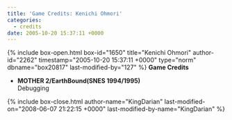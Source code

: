 ```yaml
---
title: 'Game Credits: Kenichi Ohmori'
categories:
  - credits
date: 2005-10-20 15:37:11 +0000
---
```

{% include box-open.html box-id="1650" title="Kenichi Ohmori" author-id="2262" timestamp="2005-10-20 15:37:11 +0000" type="norm" dbname="box20817" last-modified-by="127" %}
<b>Game Credits</b>
<UL>
<LI><b>MOTHER 2/EarthBound(SNES 1994/1995)</b><BR />
Debugging</LI>
</UL>
{% include box-close.html author-name="KingDarian" last-modified-on="2008-06-07 21:22:15 +0000" last-modified-by-name="KingDarian" %}
